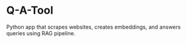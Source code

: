 # Q-A-Tool
Python app that scrapes websites, creates embeddings, and answers queries using RAG pipeline.
